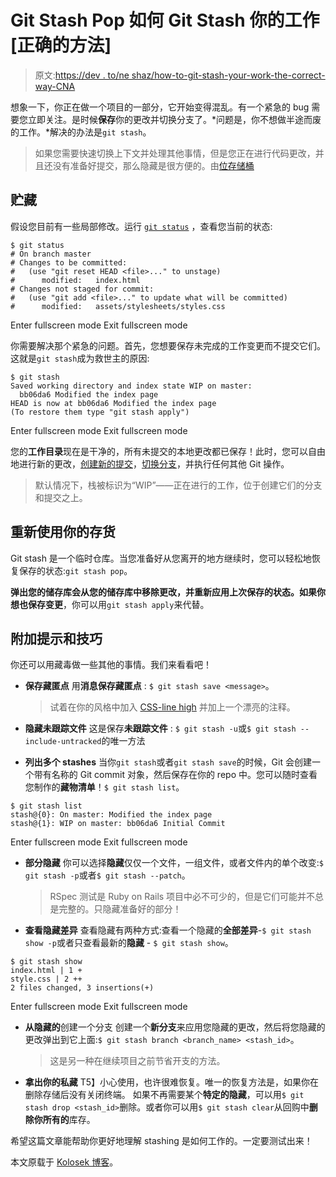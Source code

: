 # Git Stash Pop 如何 Git Stash 你的工作[正确的方法]

> 原文:[https://dev . to/ne shaz/how-to-git-stash-your-work-the-correct-way-CNA](https://dev.to/neshaz/how-to-git-stash-your-work-the-correct-way-cna)

想象一下，你正在做一个项目的一部分，它开始变得混乱。有一个紧急的 bug 需要您立即关注。是时候**保存**你的更改并切换分支了。*问题是，你不想做半途而废的工作。*解决的办法是`git stash`。

> 如果您需要快速切换上下文并处理其他事情，但是您正在进行代码更改，并且还没有准备好提交，那么隐藏是很方便的。由[位存储桶](https://www.atlassian.com/git/tutorials/saving-changes/git-stash)

## 贮藏

假设您目前有一些局部修改。运行 [`git status`](https://kolosek.com/git-commands-tutorial-part2/) ，查看您当前的状态:

```
$ git status
# On branch master
# Changes to be committed:
#   (use "git reset HEAD <file>..." to unstage)
#      modified:   index.html
# Changes not staged for commit:
#   (use "git add <file>..." to update what will be committed)
#      modified:   assets/stylesheets/styles.css 
```

Enter fullscreen mode Exit fullscreen mode

你需要解决那个紧急的问题。首先，您想要保存未完成的工作变更而不提交它们。这就是`git stash`成为救世主的原因:

```
$ git stash
Saved working directory and index state WIP on master:
  bb06da6 Modified the index page
HEAD is now at bb06da6 Modified the index page
(To restore them type "git stash apply") 
```

Enter fullscreen mode Exit fullscreen mode

您的**工作目录**现在是干净的，所有未提交的本地更改都已保存！此时，您可以自由地进行新的更改，[创建新的提交](https://kolosek.com/git-merge/)，[切换分支](https://kolosek.com/git-branches/)，并执行任何其他 Git 操作。

> 默认情况下，栈被标识为“WIP”——正在进行的工作，位于创建它们的分支和提交之上。

## 重新使用你的存货

Git stash 是一个临时仓库。当您准备好从您离开的地方继续时，您可以轻松地恢复保存的状态:`git stash pop`。

**弹出您的储存库会从您的储存库中移除更改，并重新应用上次保存的状态。**如果你想**也保存变更**，你可以用`git stash apply`来代替。

## 附加提示和技巧

你还可以用藏毒做一些其他的事情。我们来看看吧！

*   **保存藏匿点**
    用**消息保存藏匿点** : `$ git stash save <message>`。

    > 试着在你的风格中加入 [CSS-line high](https://kolosek.com/css-line-height/) 并加上一个漂亮的注释。

*   **隐藏未跟踪文件**
    这是保存**未跟踪文件** : `$ git stash -u`或`$ git stash --include-untracked`的唯一方法

*   **列出多个 stashes**
    当你`git stash`或者`git stash save`的时候，Git 会创建一个带有名称的 Git commit 对象，然后保存在你的 repo 中。您可以随时查看您制作的**藏物清单**！`$ git stash list`。

```
$ git stash list
stash@{0}: On master: Modified the index page
stash@{1}: WIP on master: bb06da6 Initial Commit 
```

Enter fullscreen mode Exit fullscreen mode

*   **部分隐藏**
    你可以选择**隐藏**仅仅一个文件，一组文件，或者文件内的单个改变:`$ git stash -p`或者`$ git stash --patch`。

    > RSpec 测试是 Ruby on Rails 项目中必不可少的，但是它们可能并不总是完整的。只隐藏准备好的部分！

*   **查看隐藏差异**
    查看隐藏有两种方式:查看一个隐藏的**全部差异**-`$ git stash show -p`或者只查看最新的**隐藏** - `$ git stash show`。

```
$ git stash show
index.html | 1 +
style.css | 2 ++
2 files changed, 3 insertions(+) 
```

Enter fullscreen mode Exit fullscreen mode

*   **从隐藏的**创建一个分支
    创建一个**新分支**来应用您隐藏的更改，然后将您隐藏的更改弹出到它上面:`$ git stash branch <branch_name> <stash_id>`。

    > 这是另一种在继续项目之前节省开支的方法。

*   **拿出你的私藏**
    T5】小心使用，也许很难恢复。唯一的恢复方法是，如果你在删除存储后没有关闭终端。
    如果不再需要某个**特定的隐藏**，可以用`$ git stash drop <stash_id>`删除。或者你可以用`$ git stash clear`从回购中**删除你所有的**库存。

希望这篇文章能帮助你更好地理解 stashing 是如何工作的。一定要测试出来！

本文原载于 [Kolosek 博客](https://kolosek.com/git-stash/?utm_source=dvt)。
